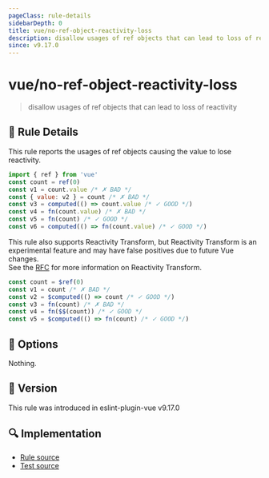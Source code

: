 ```yaml
---
pageClass: rule-details
sidebarDepth: 0
title: vue/no-ref-object-reactivity-loss
description: disallow usages of ref objects that can lead to loss of reactivity
since: v9.17.0
---
```


# vue/no-ref-object-reactivity-loss

> disallow usages of ref objects that can lead to loss of reactivity

## :book: Rule Details

This rule reports the usages of ref objects causing the value to lose reactivity.

<eslint-code-block :rules="{'vue/no-ref-object-reactivity-loss': ['error']}" language="javascript" filename="example.js" >

```js
import { ref } from 'vue'
const count = ref(0)
const v1 = count.value /* ✗ BAD */
const { value: v2 } = count /* ✗ BAD */
const v3 = computed(() => count.value /* ✓ GOOD */)
const v4 = fn(count.value) /* ✗ BAD */
const v5 = fn(count) /* ✓ GOOD */
const v6 = computed(() => fn(count.value) /* ✓ GOOD */)
```

</eslint-code-block>

This rule also supports Reactivity Transform, but Reactivity Transform is an experimental feature and may have false positives due to future Vue changes.  
See the [RFC](https://github.com/vuejs/rfcs/pull/420) for more information on Reactivity Transform.

<eslint-code-block :rules="{'vue/no-ref-object-reactivity-loss': ['error']}" language="javascript" filename="example.js" >

```js
const count = $ref(0)
const v1 = count /* ✗ BAD */
const v2 = $computed(() => count /* ✓ GOOD */)
const v3 = fn(count) /* ✗ BAD */
const v4 = fn($$(count)) /* ✓ GOOD */
const v5 = $computed(() => fn(count) /* ✓ GOOD */)
```

</eslint-code-block>

## :wrench: Options

Nothing.

## :rocket: Version

This rule was introduced in eslint-plugin-vue v9.17.0

## :mag: Implementation

- [Rule source](https://github.com/vuejs/eslint-plugin-vue/blob/master/lib/rules/no-ref-object-reactivity-loss.js)
- [Test source](https://github.com/vuejs/eslint-plugin-vue/blob/master/tests/lib/rules/no-ref-object-reactivity-loss.js)
